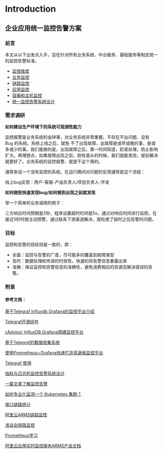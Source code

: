 # Introduction

## 企业应用统一监控告警方案

### 前言

本文从以下出发点入手，旨在针对所有业务系统、中台服务、基础服务等制定统一的监控告警标准。

* [监控维度](metrics/root.md)
* [业务监控](biz/root.md)
* [链路监控](trace/root.md)
* [应用监控](app/root.md)
* [容器和主机监控](hardware/root.md)
* [统一监控告警系统设计](architect/root.md)



### 需求调研

**如何建设生产环境下的系统可观测性能力**

监控报警是业务系统的金钟罩，对业务系统非常重要。不存在不出问题、没有 Bug 的系统。系统上线之后，就免   不了出现故障，出故障是或早或晚的事，是或多或少的事。我们能做的是，出现故障之后，第一时间知道，赶紧处理，防止影响扩大。再理想点，如果故障出现之前，刚有苗头的时候，我们就能发现，提前解决就更好了。业务系统的监控报警，就是干这个用的。

通常来说一个没有监控的系统，在运行期间对问题的反馈通常是这个流程：

线上bug反馈：用户-客服-产品负责人/项目负责人-开发

**如何做到快速发现bug/如何做到出现之前就发现**

举一个简单的业务调用的例子：

三方响应时间预期是2秒，程序设置超时时间是5s，通过对响应时间进行监控，在接近5秒时就主动预警，通过联系下游渠道解决，就杜绝了超时之后告警的问题。



### 目标

监控和告警的目标则是一致的，即：

- 全面：监控与告警的广度，尽可能多的覆盖到故障类型
- 及时：数据处理和传递的时效性，快速的将告警信息暴露出来
- 准确：保证监控和告警信息的准确性，避免浪费相应的资源去解决错误的告警。



### 附录

#### 参考文档：

[基于Telegraf Influxdb Grafana的监控平台介绍](http://www.360doc.com/content/19/1011/20/54737980_866206874.shtml)

[Telegraf开源组件](https://github.com/influxdata/telegraf)

[cAdvisor InfluxDB Grafana搭建监控平台](http://book.akhack.com/swarm/_book/swarm_book/%E7%BE%A4%E9%9B%86%E7%9B%91%E6%8E%A7.html)

[基于Telegraf的数据收集系统](https://cloud.tencent.com/developer/news/377267)

[使用Prometheus+Grafana快速打造高逼格监控平台](https://zhuanlan.zhihu.com/p/75188816)

[Telegraf 使用](https://blog.csdn.net/youngtong/article/details/84640382)

[指标与日志的监控告警系统设计](https://zhuanlan.zhihu.com/p/345562326)

[一篇文章了解监控告警](https://zhuanlan.zhihu.com/p/60416209)

[如何专业化监测一个 Kubernetes 集群？](https://mp.weixin.qq.com/s?__biz=MzU4NzU0MDIzOQ==&mid=2247495067&idx=2&sn=8274481d8f0304663ad9a407526831ae&chksm=fde8dffbca9f56ed50eb6eb0c8e8c3a75aeaaa02f9918689e33a764207541bc0c698fbabc365&mpshare=1&scene=1&srcid=0531DNFCaBDdBzThyZZ2Gsex&sharer_sharetime=1622469135139&sharer_shareid=cbc82124cedc2b0864b983af90cce39a#rd)

[接口链路统计](https://www.cnblogs.com/huane/p/6025498.html)

[阿里云ARMS链路监控](https://zhuanlan.zhihu.com/p/321792372)

[浅谈全链路监控](https://www.cnblogs.com/imyalost/p/10941216.html)

[Prometheus学习](https://mp.weixin.qq.com/s?__biz=MzUzMTA2NTU2Ng==&mid=2247517826&idx=2&sn=a14d699d30132942c322ff6ac9d3cb0d&chksm=fa4af933cd3d70258d15b63699b5d8ce1c9cbf0c2b462ce4b753e211ed2be20647fb0873e7f8&scene=0&xtrack=1#rd)

[阿里云应用实时监控服务ARMS产品文档](https://helpcdn.aliyun.com/product/34364.html)

